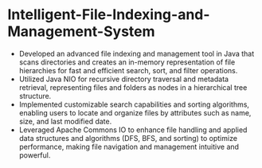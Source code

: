 ﻿# Intelligent-File-Indexing-and-Management-System
 
- Developed an advanced file indexing and management tool in Java that scans directories and creates an in-memory representation of file hierarchies for fast and efficient search, sort, and filter operations. 
- Utilized Java NIO for recursive directory traversal and metadata retrieval, representing files and folders as nodes in a hierarchical tree structure.
- Implemented customizable search capabilities and sorting algorithms, enabling users to locate and organize files by attributes such as name, size, and last modified date.
- Leveraged Apache Commons IO to enhance file handling and applied data structures and algorithms (DFS, BFS, and sorting) to optimize performance, making file navigation and management intuitive and powerful.
